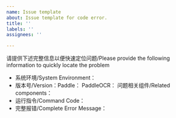 ```yaml
---
name: Issue template
about: Issue template for code error.
title: ''
labels: ''
assignees: ''

---
```


请提供下述完整信息以便快速定位问题/Please provide the following information to quickly locate the problem

- 系统环境/System Environment：
- 版本号/Version：Paddle：  PaddleOCR： 问题相关组件/Related components：
- 运行指令/Command Code：
- 完整报错/Complete Error Message：
